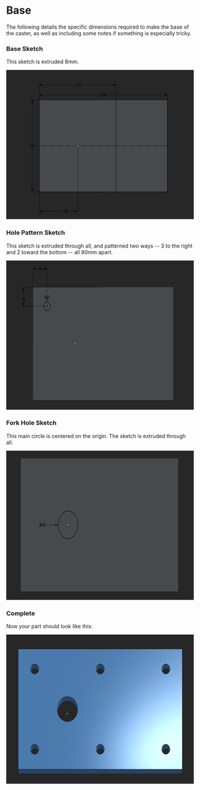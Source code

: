 # Base

The following details the specific dimensions required to make the base of the caster, as well as including some notes if something is especially tricky.

### Base Sketch

This sketch is extruded 8mm.

<img src="/caster/parts/base/images/base_sketch.png" width="600px" height="400px" alt="Base Sketch">

### Hole Pattern Sketch

This sketch is extruded through all, and patterned two ways -- 3 to the right and 2 toward the bottom -- all 80mm apart.

<img src="/caster/parts/base/images/hole_pattern_sketch.png" width="600px" height="400px" alt="Hole Pattern Sketch">

### Fork Hole Sketch

This main circle is centered on the origin. The sketch is extruded through all.

<img src="/caster/parts/base/images/fork_hole_sketch.png" width="600px" height="400px" alt="Fork Hole Sketch">

### Complete

Now your part should look like this:

<img src="/caster/images/base.png" width="600px" height="400px" alt="Caster Base">
